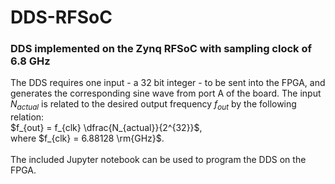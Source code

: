 # DDS-RFSoC

### DDS implemented on the Zynq RFSoC with sampling clock of 6.8 GHz <br>
The DDS requires one input - a 32 bit integer - to be sent into the FPGA, and generates the corresponding sine wave from port A of the board. The input $N_{actual}$ is related to the desired output frequency $f_{out}$ by the following relation: <br>
$f_{out} = f_{clk} \dfrac{N_{actual}}{2^{32}}$, <br>
where $f_{clk} = 6.88128 \rm{GHz}$. <br><br>
The included Jupyter notebook can be used to program the DDS on the FPGA.

